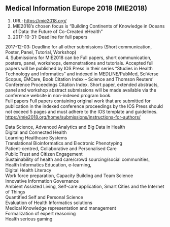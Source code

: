 ## Medical Information Europe 2018 (MIE2018)

1. URL: https://mie2018.org/      
2. MIE2018’s chosen focus is “Building Continents of Knowledge in Oceans of Data: the Future of Co-Created eHealth”       
3. 2017-10-31: Deadline for full papers     
      
2017-12-03: Deadline for all other submissions (Short communication, Poster, Panel, Tutorial, Workshop)        
4. Submissions for MIE2018 can be Full papers, short communication, posters, panel, workshops, demonstrations and tutorials. Accepted full papers will be published by IOS Press in their series “Studies in Health Technology and Informatics” and indexed in MEDLINE/PubMed, SciVerse Scopus, EMCare, Book Citation Index – Science and Thomson Reuters’ Conference Proceedings Citation Index. Short paper, extended abstracts, panel and workshop abstract submissions will be made available via the conference website in non-indexed program book.      
Full papers
Full papers containing original work that are submitted for publication in the indexed conference proceedings by the IOS Press should not exceed 5 pages and must adhere to the IOS template and guidelines.      
https://mie2018.org/home/submissions/instructions-for-authors/       







Data Science, Advanced Analytics and Big Data in Health    
Digital and Connected Health    
Learning Healthcare Systems    
Translational Bioinformatics and Electronic Phenotyping    
Patient-centred, Collaborative and Personalised Care    
Public Trust and Citizen Engagement    
Sustainability of health and care/crowd sourcing/social communities,    
Health Informatics Education, e-learning,    
Digital Health Literacy    
Work force preparation, Capacity Building and Team Science    
Innovative Information Governance    
Ambient Assisted Living, Self-care application, Smart Cities and the Internet of Things    
Quantified Self and Personal Science    
Evaluation of Health Informatics solutions    
Medical Knowledge representation and management    
Formalization of expert reasoning    
Health serious gaming    
